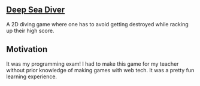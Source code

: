 ## [Deep Sea Diver](http://nickyvanurk.com/dsd)

A 2D diving game where one has to avoid getting destroyed while racking up their high score.

## Motivation

It was my programming exam! I had to make this game for my teacher without prior knowledge of making games with web tech. It was a pretty fun learning experience.


